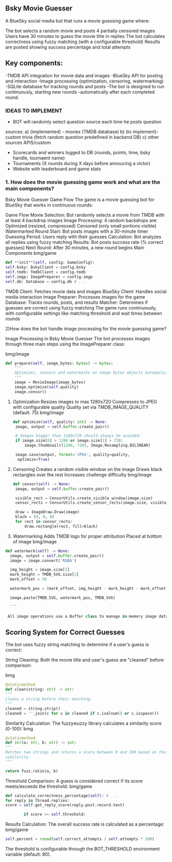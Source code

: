 ## Bsky Movie Guesser

A BlueSky social media bot that runs a movie guessing game where:

The bot selects a random movie and posts 4 partially censored images
Users have 30 minutes to guess the movie title in replies
The bot calculates correctness using fuzzy matching (with a configurable threshold)
Results are posted showing success percentage and total attempts

## Key components:

-TMDB API integration for movie data and images
-BlueSky API for posting and interaction
-Image processing (optimization, censoring, watermarking)
-SQLite database for tracking rounds and posts
-The bot is designed to run continuously, starting new rounds -automatically after each completed round.

### IDEAS TO IMPLEMENT

- BOT will randomly select question source each time he posts question

sources:
a) (implemented) - movies (TMDB database)
b) (to implement)- custom trivia (fetch random question predefined in backend DB)
c) other sources APIS/custom

- Scorecards and winners logged to DB (rounds, points, time, bsky handle, tournaent name)
- Tournaments (X rounds during X days before annoucing a victor)
- Website with leaderboard and game stats

### 1. How does the movie guessing game work and what are the main components?

Bsky Movie Guesser Game Flow
The game is a movie guessing bot for BlueSky that works in continuous rounds:

Game Flow
Movie Selection: Bot randomly selects a movie from TMDB with at least 4 backdrop images
Image Processing: 4 random backdrops are:
Optimized (resized, compressed)
Censored (only small portions visible)
Watermarked
Round Start: Bot posts images with a 30-minute timer
Guessing Period: Users reply with their guesses
Calculation: Bot analyzes all replies using fuzzy matching
Results: Bot posts success rate (% correct guesses)
Next Round: After 30 minutes, a new round begins
Main Components
bmg/game

```python
def **init**(self, config: GameConfig):
self.bsky: BskyClient = config.bsky
self.tmdb: TmdbClient = config.tmdb
self.imgp: ImagePreparer = config.imgp
self.db: Database = config.db # ...
```

TMDB Client: Fetches movie data and images
BlueSky Client: Handles social media interaction
Image Preparer: Processes images for the game
Database: Tracks rounds, posts, and results
Matcher: Determines if guesses are correct using fuzzy matching
The game runs continuously, with configurable settings like matching threshold and wait times between rounds

2)How does the bot handle image processing for the movie guessing game?

Image Processing in Bsky Movie Guesser
The bot processes images through three main steps using the ImagePreparer class:

bmg/image

```python
def prepare(self, image_bytes: bytes) -> bytes:
    """
    Optimizes, censors and watermarks an image bytes objects automatically.
    """
    image = MovieImage(image_bytes)
    image.optimize(self.quality)
    image.censor()
```

1. Optimization
   Resizes images to max 1280x720
   Compresses to JPEG with configurable quality
   Quality set via TMDB_IMAGE_QUALITY (default: 75)
   bmg/image

   ```python
   def optimize(self, quality: int) -> None:
    image, output = self.buffer.create_pair()

    # Images bigger than 1280x720 should always be avoided.
    if image.size[0] > 1280 or image.size[1] > 720:
        image.thumbnail((1280, 720), Image.Resampling.BILINEAR)

    image.save(output, format='JPEG', quality=quality,
     optimize=True)
   ```

2. Censoring
   Creates a random visible window on the image
   Draws black rectangles over the rest
   Increases challenge difficulty
   bmg/image

   ```python
   def censor(self) -> None:
    image, output = self.buffer.create_pair()

    visible_rect = CensorUtils.create_visible_window(image.size)
    censor_rects = CensorUtils.create_censor_rects(image.size, visible_rect)

    draw = ImageDraw.Draw(image)
    black = (0, 0, 0)
    for rect in censor_rects:
        draw.rectangle(rect, fill=black)
   ```

3. Watermarking
   Adds TMDB logo for proper attribution
   Placed at bottom of image
   bmg/image

````python
def watermark(self) -> None:
  image, output = self.buffer.create_pair()
  image = image.convert('RGBA')

  img_height = image.size[1]
  mark_height = TMDB_SVG.size[1]
  mark_offset = 50

  watermark_pos = (mark_offset, img_height - mark_height - mark_offset)

  image.paste(TMDB_SVG, watermark_pos, TMDB_SVG)

  ```

 All image operations use a Buffer class to manage in-memory image data efficiently.
````

## Scoring System for Correct Guesses

The bot uses fuzzy string matching to determine if a user's guess is correct:

String Cleaning: Both the movie title and user's guess are "cleaned" before comparison:

bmg

```python
@staticmethod
def clean(string: str) -> str:
"""
Cleans a string before their matching.
"""
cleaned = string.strip()
cleaned = ''.join(c for c in cleaned if c.isalnum() or c.isspace())
```

Similarity Calculation: The fuzzywuzzy library calculates a similarity score (0-100):
bmg

```python
@staticmethod
def str(a: str, b: str) -> int:
"""
Matches two strings and returns a score between 0 and 100 based on their
similarity.
"""

return fuzz.ratio(a, b)
```

Threshold Comparison: A guess is considered correct if its score meets/exceeds the threshold:
bmg/game

```python
def calculate_correctness_percentage(self): # ...
for reply in thread.replies:
score = self.get_reply_score(reply.post.record.text)

        if score >= self.threshold:
```

Results Calculation: The overall success rate is calculated as a percentage:
bmg/game

```python
self.percent = round(self.correct_attempts / self.attempts * 100)
```

The threshold is configurable through the BOT_THRESHOLD environment variable (default: 80).
